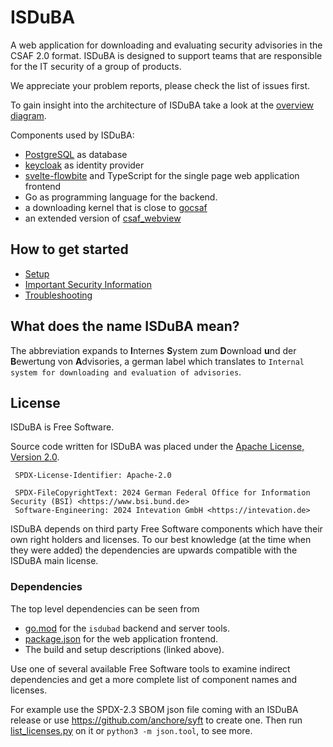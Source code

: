 <!--
 This file is Free Software under the Apache-2.0 License
 without warranty, see README.md and LICENSES/Apache-2.0.txt for details.

 SPDX-License-Identifier: Apache-2.0

 SPDX-FileCopyrightText: 2024 German Federal Office for Information Security (BSI) <https://www.bsi.bund.de>
 Software-Engineering: 2024 Intevation GmbH <https://intevation.de>
-->

# ISDuBA

A web application
for downloading and evaluating security advisories in the CSAF 2.0 format.
ISDuBA is designed to support teams that are responsible
for the IT security of a group of products.

We appreciate your problem reports, please check the list of issues first.

To gain insight into the architecture of ISDuBA take a look at the
[overview diagram](docs/images/overview-diagram.svg).


Components used by ISDuBA:

- [PostgreSQL](https://www.postgresql.org/) as database
- [keycloak](https://www.keycloak.org/) as identity provider
- [svelte-flowbite](https://flowbite-svelte.com/)
  and TypeScript for the single page web application frontend
- Go as programming language for the backend.
- a downloading kernel that is close to
  [gocsaf](https://github.com/gocsaf/csaf)
- an extended version of
  [csaf_webview](https://github.com/csaf-poc/csaf_webview)

## How to get started

- [Setup](docs/README.md)
- [Important Security Information](docs/security_considerations.md)
- [Troubleshooting](docs/troubleshooting.md)

## What does the name ISDuBA mean?

The abbreviation expands to **I**nternes **S**ystem zum **D**ownload **u**nd
  der **B**ewertung von **A**dvisories, a german label which translates to
`Internal system for downloading and evaluation of advisories`.

## License

ISDuBA is Free Software.

Source code written for ISDuBA was placed under the
[Apache License, Version 2.0](./LICENSES/Apache-2.0.txt).

```
 SPDX-License-Identifier: Apache-2.0

 SPDX-FileCopyrightText: 2024 German Federal Office for Information Security (BSI) <https://www.bsi.bund.de>
 Software-Engineering: 2024 Intevation GmbH <https://intevation.de>
```

ISDuBA depends on third party Free Software components which have their
own right holders and licenses. To our best knowledge
(at the time when they were added)
the dependencies are upwards compatible with the ISDuBA main license.

### Dependencies

The top level dependencies can be seen from

- [go.mod](./go.mod) for the `isdubad` backend and server tools.
- [package.json](./client/package.json) for the web application frontend.
- The build and setup descriptions (linked above).

Use one of several available Free Software tools to examine indirect
dependencies and get a more complete list of component names and licenses.

For example use the SPDX-2.3 SBOM json file coming with an ISDuBA release
or use <https://github.com/anchore/syft> to create one.
Then run [list_licenses.py](./docs/scripts/list_licenses.py) on it
or `python3 -m json.tool`, to see more.
